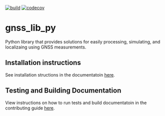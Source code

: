 [![build](https://github.com/Stanford-NavLab/gnss_lib_py/actions/workflows/python-app.yml/badge.svg)](https://github.com/Stanford-NavLab/gnss_lib_py/actions/workflows/python-app.yml)
[![codecov](https://codecov.io/gh/Stanford-NavLab/gnss_lib_py/branch/main/graph/badge.svg?token=1FBGEWRFM6)](https://codecov.io/gh/Stanford-NavLab/gnss_lib_py)

# gnss_lib_py
Python library that provides solutions for easily processing, simulating, and localizaing using GNSS measurements.

## Installation instructions
See installation structions in the documentatoin [here](https://github.com/Stanford-NavLab/gnss_lib_py/blob/documentation/docs/source/install.rst).

## Testing and Building Documentation
View instructions on how to run tests and build documentatoin in the contributing guide [here](https://github.com/Stanford-NavLab/gnss_lib_py/blob/documentation/docs/source/contributing.rst).
